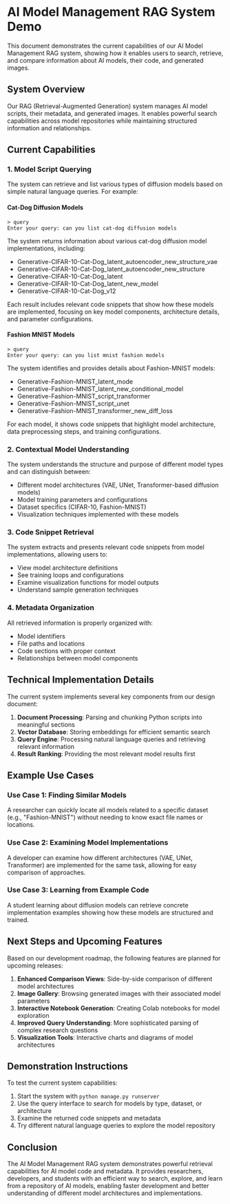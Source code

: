 # AI Model Management RAG System Demo

This document demonstrates the current capabilities of our AI Model Management RAG system, showing how it enables users to search, retrieve, and compare information about AI models, their code, and generated images.

## System Overview

Our RAG (Retrieval-Augmented Generation) system manages AI model scripts, their metadata, and generated images. It enables powerful search capabilities across model repositories while maintaining structured information and relationships.

## Current Capabilities

### 1. Model Script Querying

The system can retrieve and list various types of diffusion models based on simple natural language queries. For example:

#### Cat-Dog Diffusion Models

```
> query
Enter your query: can you list cat-dog diffusion models
```

The system returns information about various cat-dog diffusion model implementations, including:

- Generative-CIFAR-10-Cat-Dog_latent_autoencoder_new_structure_vae
- Generative-CIFAR-10-Cat-Dog_latent_autoencoder_new_structure
- Generative-CIFAR-10-Cat-Dog_latent
- Generative-CIFAR-10-Cat-Dog_latent_new_model
- Generative-CIFAR-10-Cat-Dog_v12

Each result includes relevant code snippets that show how these models are implemented, focusing on key model components, architecture details, and parameter configurations.

#### Fashion MNIST Models

```
> query
Enter your query: can you list mnist fashion models
```

The system identifies and provides details about Fashion-MNIST models:

- Generative-Fashion-MNIST_latent_mode
- Generative-Fashion-MNIST_latent_new_conditional_model
- Generative-Fashion-MNIST_script_transformer
- Generative-Fashion-MNIST_script_unet
- Generative-Fashion-MNIST_transformer_new_diff_loss

For each model, it shows code snippets that highlight model architecture, data preprocessing steps, and training configurations.

### 2. Contextual Model Understanding

The system understands the structure and purpose of different model types and can distinguish between:

- Different model architectures (VAE, UNet, Transformer-based diffusion models)
- Model training parameters and configurations
- Dataset specifics (CIFAR-10, Fashion-MNIST)
- Visualization techniques implemented with these models

### 3. Code Snippet Retrieval

The system extracts and presents relevant code snippets from model implementations, allowing users to:

- View model architecture definitions
- See training loops and configurations
- Examine visualization functions for model outputs
- Understand sample generation techniques

### 4. Metadata Organization

All retrieved information is properly organized with:

- Model identifiers
- File paths and locations
- Code sections with proper context
- Relationships between model components

## Technical Implementation Details

The current system implements several key components from our design document:

1. **Document Processing**: Parsing and chunking Python scripts into meaningful sections
2. **Vector Database**: Storing embeddings for efficient semantic search
3. **Query Engine**: Processing natural language queries and retrieving relevant information
4. **Result Ranking**: Providing the most relevant model results first

## Example Use Cases

### Use Case 1: Finding Similar Models

A researcher can quickly locate all models related to a specific dataset (e.g., "Fashion-MNIST") without needing to know exact file names or locations.

### Use Case 2: Examining Model Implementations

A developer can examine how different architectures (VAE, UNet, Transformer) are implemented for the same task, allowing for easy comparison of approaches.

### Use Case 3: Learning from Example Code

A student learning about diffusion models can retrieve concrete implementation examples showing how these models are structured and trained.

## Next Steps and Upcoming Features

Based on our development roadmap, the following features are planned for upcoming releases:

1. **Enhanced Comparison Views**: Side-by-side comparison of different model architectures
2. **Image Gallery**: Browsing generated images with their associated model parameters
3. **Interactive Notebook Generation**: Creating Colab notebooks for model exploration
4. **Improved Query Understanding**: More sophisticated parsing of complex research questions
5. **Visualization Tools**: Interactive charts and diagrams of model architectures

## Demonstration Instructions

To test the current system capabilities:

1. Start the system with `python manage.py runserver`
2. Use the query interface to search for models by type, dataset, or architecture
3. Examine the returned code snippets and metadata
4. Try different natural language queries to explore the model repository

## Conclusion

The AI Model Management RAG system demonstrates powerful retrieval capabilities for AI model code and metadata. It provides researchers, developers, and students with an efficient way to search, explore, and learn from a repository of AI models, enabling faster development and better understanding of different model architectures and implementations.